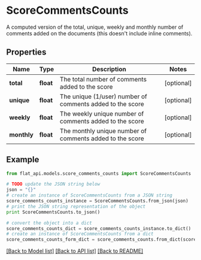 # ScoreCommentsCounts

A computed version of the total, unique, weekly and monthly number of comments added on the documents (this doesn't include inline comments). 

## Properties

Name | Type | Description | Notes
------------ | ------------- | ------------- | -------------
**total** | **float** | The total number of comments added to the score | [optional] 
**unique** | **float** | The unique (1/user) number of comments added to the score | [optional] 
**weekly** | **float** | The weekly unique number of comments added to the score | [optional] 
**monthly** | **float** | The monthly unique number of comments added to the score | [optional] 

## Example

```python
from flat_api.models.score_comments_counts import ScoreCommentsCounts

# TODO update the JSON string below
json = "{}"
# create an instance of ScoreCommentsCounts from a JSON string
score_comments_counts_instance = ScoreCommentsCounts.from_json(json)
# print the JSON string representation of the object
print ScoreCommentsCounts.to_json()

# convert the object into a dict
score_comments_counts_dict = score_comments_counts_instance.to_dict()
# create an instance of ScoreCommentsCounts from a dict
score_comments_counts_form_dict = score_comments_counts.from_dict(score_comments_counts_dict)
```
[[Back to Model list]](../README.md#documentation-for-models) [[Back to API list]](../README.md#documentation-for-api-endpoints) [[Back to README]](../README.md)


